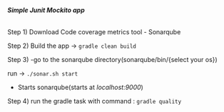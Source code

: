 ###### **Simple Junit Mockito app**

Step 1)
Download Code coverage metrics tool - Sonarqube 

Step 2)
Build the app  ->
 `gradle clean build`

Step 3)
-go to the sonarqube directory(sonarqube/bin/{select your os})
 
 run -> `./sonar.sh start`

-  Starts sonarqube(starts at _localhost:9000_)

Step 4)
run the gradle task with command : 
`gradle quality`

